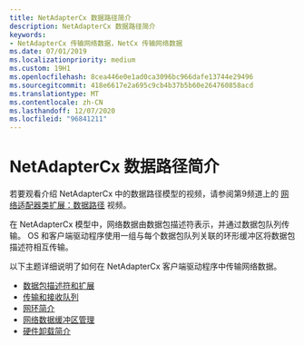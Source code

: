 ```yaml
---
title: NetAdapterCx 数据路径简介
description: NetAdapterCx 数据路径简介
keywords:
- NetAdapterCx 传输网络数据，NetCx 传输网络数据
ms.date: 07/01/2019
ms.localizationpriority: medium
ms.custom: 19H1
ms.openlocfilehash: 8cea446e0e1ad0ca3096bc966dafe13744e29496
ms.sourcegitcommit: 418e6617e2a695c9cb4b37b5b60e264760858acd
ms.translationtype: MT
ms.contentlocale: zh-CN
ms.lasthandoff: 12/07/2020
ms.locfileid: "96841211"
---
```

# <a name="introduction-to-the-netadaptercx-data-path"></a>NetAdapterCx 数据路径简介

若要观看介绍 NetAdapterCx 中的数据路径模型的视频，请参阅第9频道上的 [网络适配器类扩展：数据路径](https://aka.ms/netadapter/video3) 视频。

在 NetAdapterCx 模型中，网络数据由数据包描述符表示，并通过数据包队列传输。 OS 和客户端驱动程序使用一组与每个数据包队列关联的环形缓冲区将数据包描述符相互传输。

以下主题详细说明了如何在 NetAdapterCx 客户端驱动程序中传输网络数据。

- [数据包描述符和扩展](packet-descriptors-and-extensions.md)
- [传输和接收队列](transmit-and-receive-queues.md)
- [网环简介](introduction-to-net-rings.md)
- [网络数据缓冲区管理](network-data-buffer-management.md)
- [硬件卸载简介](introduction-to-hardware-offloads.md)
